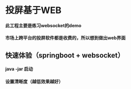 # 投屏基于WEB
#### 此工程主要是练习websocket的demo
#### 市场上跨平台的投屏软件都是收费的，所以想到做出web界面
## 快速体验（springboot + websocket）
#### java -jar 启动
#### 设置清晰度（越低效果越好）
